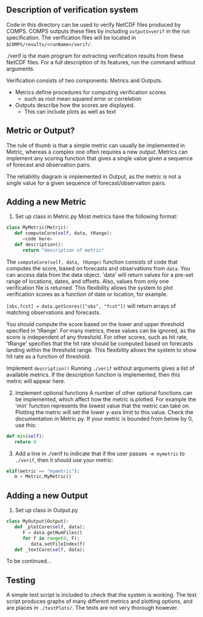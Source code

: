 Description of verification system
----------------------------------

Code in this directory can be used to verify NetCDF files produced by COMPS. COMPS outputs
these files by including `outputs=verif` in the run specification. The verification files
will be located in `$COMPS/results/<runName>/verif/`.

./verif is the main program for extracting verification results from these NetCDF files. For a full
description of its features, run the command without arguments.

Verification consists of two components: Metrics and Outputs.
- Metrics define procedures for computing verification scores
  - such as root mean squared error or correlation
- Outputs describe how the scores are displayed.
  - This can include plots as well as text

Metric or Output?
-----------------
The rule of thumb is that a simple metric can usually be implemented in Metric, whereas a complex
one often requires a new output. Metrics can implement any scoring function that gives a single
value given a sequence of forecast and observation pairs.

The reliability diagram is implemented in Output, as the metric is not a single value for a given
sequence of forecast/observation pairs.

Adding a new Metric
-------------------
1) Set up class in Metric.py
   Most metrics have the following format:
```python
class MyMetric(Metric):
   def computeCore(self, data, tRange):
      <code here>
   def description():
      return "description of metric"
```

   The `computeCore(self, data, tRange)` function consists of code that computes the score, based on
   forecasts and observations from `data`. You can access data from the data object. 'data' will
   return values for a pre-set range of locations, dates, and offsets. Also, values from only
   one verification file is returned. This flexibility allows the system to plot verification
   scores as a function of date or location, for example.

   `[obs,fcst] = data.getScores(["obs", "fcst"])` will return arrays of matching observations and
   forecasts.

   You should compute the score based on the lower and upper threshold specified in 'tRange'. For
   many metrics, these values can be ignored, as the score is independent of any threshold. For
   other scores, such as hit rate, 'tRange' specifies that the hit rate should be computed based on
   forecasts landing within the threshold range. This flexibility allows the system to show hit rate
   as a function of threshold.

   Implement `description()`
   Running `./verif` without arguments gives a list of available metrics. If the description function
   is implemented, then this metric will appear here.

2) Implement optional functions
   A number of other optional functions can be implemented, which affect how the metric is plotted.
   For example the 'min' function represents the lowest value that the metric can take on. Plotting
   the metric will set the lower y-axis limit to this value. Check the documentation in Metric.py.
   If your metric is bounded from below by 0, use this:
```python
def min(self):
   return 0
```

3) Add a line in ./verif to indicate that if the user passes `-m mymetric` to `./verif`, then it
   should use your metric:
```python
elif(metric == "mymetric"):
   m = Metric.MyMetric()
```

Adding a new Output
-------------------
1) Set up class in Output.py
```python
class MyOutput(Output):
   def _plotCore(self, data):
      F = data.getNumFiles()
      for f in range(0, F):
         data.setFileIndex(f)
   def _textCore(self, data):
```
   To be continued...

Testing
-------
A simple test script is included to check that the system is working. The test script produces
graphs of many different metrics and plotting options, and are places in `./testPlots/`. The tests are
not very thorough however.

